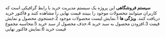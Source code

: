 **سیستم فروشگاهی**
این پروژه یک سیستم مدیریت خرید با رابط گرافیکی است که کاربران میتوانند محصولات موجود را ببینند‌ قیمت نهایی را مشاهده کنند و فاکتور خرید دریافت کنند.
**ویژگی ها**
1.نمایش لیست محصولات موجود
2.جستجوی محصول و نمایش قیمت
3.افزودن محصول به سبد خرید
4.حذف محصول از سبد خرید
5.محاسبه مجموع قیمت خرید
6.نمایش فاکنور نهایی
